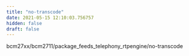 ```yaml
---
title: "no-transcode"
date: 2021-05-15 12:10:03.756757
hidden: false
draft: false
---
```


bcm27xx/bcm2711/package_feeds_telephony_rtpengine/no-transcode

